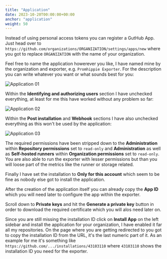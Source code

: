 ```yaml
---
title: "Application"
date: 2023-10-20T00:00:00+00:00
anchor: "application"
weight: 50
---
```


Instead of using personal access tokens you can register a GutHub App. Just head
over to `https://github.com/organizations/ORGANIZATION/settings/apps/new` where
you got to replace `ORGANIZATION` with the name of your organization.

Feel free to name the application howerever you like, I have named mine by the
organization and exporter, e.g. `Promhippie Exporter`. For the description you
can write whatever you want or what sounds best for you:

![Application 01](./screenshots/app01.png)

Within the **Identifying and authorizing users** section I have unchecked
everything, at least for me this have worked without any problem so far:

![Application 02](./screenshots/app02.png)

Within the **Post installation** and **Webhook** sections I have also unchecked
everything as this won't be used by the application:

![Application 03](./screenshots/app03.png)

The required permissions have been stripped down to the **Administration**
within **Repository permissions** set to `read-only` and **Administration** as
well as **Self-hosted runners** within **Organization permissions** set to
`read-only`. You are also able to run the exporter with lesser permissions but
than you will loose part of the metrics like the runner or storage related.

Finally I have set the installation to **Only for this account** which seem to
be fine as nobody else got to install the application.

After the creation of the application itself you can already copy the **App ID**
which you will need later to configure the app within the exporter.

Scroll down to **Private keys** and hit the **Generate a private key** button in
order to download the required certificate which you will alos need later on.

Since you are still missing the installation ID click on **Install App** on the
left sidebar and install the application for your organization, I have enabled
it far all my repositories. On the page where you are getting redirected to you
got to copy the installation ID from the URL, it's the last numeric part of it.
As an example for me it's something like
`https://github.com/.../installations/43103110` where `43103110` shows the
installation ID you need for the exporter.
